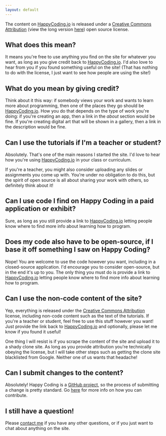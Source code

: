 ```yaml
---
layout: default
---
```


The content on [HappyCoding.io](http://HappyCoding.io) is released under a [Creative Commons Attribution](https://creativecommons.org/licenses/by/4.0/) (view the long version [here](https://creativecommons.org/licenses/by/4.0/legalcode)) open source license.

## What does this mean?

It means you're free to use anything you find on the site for whatever you want, as long as you give credit back to [HappyCoding.io](http://HappyCoding.io). I'd also love to hear from you if you found something useful on the site! (That has nothing to do with the license, I just want to see how people are using the site!)

## What do you mean by giving credit?

Think about it this way: if somebody views your work and wants to learn more about programming, then one of the places they go should be [HappyCoding.io](http://HappyCoding.io). How you do that depends on the type of work you're doing: if you're creating an app, then a link in the *about* section would be fine. If you're creating digital art that will be shown in a gallery, then a link in the description would be fine.

## Can I use the tutorials if I'm a teacher or student?

Absolutely. That's one of the main reasons I started the site. I'd love to hear how you're using [HappyCoding.io](http://HappyCoding.io) in your class or curriculum.

If you're a teacher, you might also consider uploading any slides or assignments you come up with. You're under no obligation to do this, but the spirit of open source is all about sharing your work with others, so definitely think about it!

## Can I use code I find on Happy Coding in a paid application or exhibit?

Sure, as long as you still provide a link to [HappyCoding.io](http://HappyCoding.io) letting people know where to find more info about learning how to program.

## Does my code also have to be open-source, if I base it off something I saw on Happy Coding?

Nope! You are welcome to use the code however you want, including in a closed-source application. I'd encourage you to consider open-source, but in the end it's up to you. The only thing you must do is provide a link to [HappyCoding.io](http://HappyCoding.io) letting people know where to find more info about learning how to program.

## Can I use the non-code content of the site?

Yep, everything is released under the [Creative Commons Attribution](https://creativecommons.org/licenses/by/4.0/) license, including non-code content such as the text of the tutorials. If you're a teacher or student, feel free to use this stuff however you want! Just provide the link back to [HappyCoding.io](http://HappyCoding.io) and optionally, please let me know if you found it useful!

One thing I will resist is if you scrape the content of the site and upload it to a shady clone site. As long as you provide attribution you're technically obeying the license, but I will take other steps such as getting the clone site blacklisted from Google. Neither one of us wants that headache!

## Can I submit changes to the content?

Absolutely! Happy Coding is a [GitHub project](https://github.com/KevinWorkman/HappyCoding), so the process of submitting a change is pretty standard. Go [here](https://github.com/KevinWorkman/HappyCoding/wiki/Contributing) for more info on how you can contribute.

## I still have a question!

Please [contact me](http://HappyCoding.io/about/contact.html) if you have any other questions, or if you just want to chat about anything on the site.
